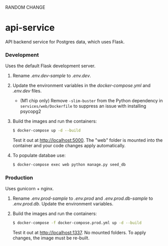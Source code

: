 RANDOM CHANGE

# api-service
API backend service for Postgres data, which uses Flask.

### Development

Uses the default Flask development server.

1. Rename *.env.dev-sample* to *.env.dev*.
1. Update the environment variables in the *docker-compose.yml* and *.env.dev* files.
    - (M1 chip only) Remove `-slim-buster` from the Python dependency in `services/web/Dockerfile` to suppress an issue
      with installing psycopg2
1. Build the images and run the containers:

    ```sh
    $ docker-compose up -d --build
    ```

   Test it out at [http://localhost:5000](http://localhost:5000). The "web" folder is mounted into the container and
   your code changes apply automatically.

1. To populate databae use:
    ```sh
    $ docker-compose exec web python manage.py seed_db
    ```
    
### Production

Uses gunicorn + nginx.

1. Rename *.env.prod-sample* to *.env.prod* and *.env.prod.db-sample* to *.env.prod.db*. Update the environment
   variables.
1. Build the images and run the containers:

    ```sh
    $ docker-compose -f docker-compose.prod.yml up -d --build
    ```

   Test it out at [http://localhost:1337](http://localhost:1337). No mounted folders. To apply changes, the image must
   be re-built.
